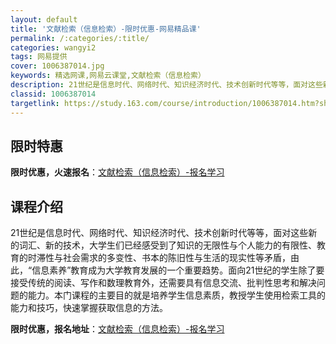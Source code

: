```yaml
---
layout: default
title: '文献检索（信息检索）-限时优惠-网易精品课'
permalink: /:categories/:title/
categories: wangyi2
tags: 网易提供
cover: 1006387014.jpg
keywords: 精选网课,网易云课堂,文献检索（信息检索）
description: 21世纪是信息时代、网络时代、知识经济时代、技术创新时代等等，面对这些新的词汇、新的技术，大学生们已经感受到了知识的无限
classid: 1006387014
targetlink: https://study.163.com/course/introduction/1006387014.htm?share=1&shareId=1025206652&utm_campaign=share&utm_medium=iphoneShare&utm_source=&utm_u=1025206652
---
```


## 限时特惠

**限时优惠，火速报名**：[文献检索（信息检索）-报名学习](https://study.163.com/course/introduction/1006387014.htm?share=1&shareId=1025206652&utm_campaign=share&utm_medium=iphoneShare&utm_source=&utm_u=1025206652)

## 课程介绍

21世纪是信息时代、网络时代、知识经济时代、技术创新时代等等，面对这些新的词汇、新的技术，大学生们已经感受到了知识的无限性与个人能力的有限性、教育的时滞性与社会需求的多变性、书本的陈旧性与生活的现实性等矛盾，由此，“信息素养”教育成为大学教育发展的一个重要趋势。面向21世纪的学生除了要接受传统的阅读、写作和数理教育外，还需要具有信息交流、批判性思考和解决问题的能力。本门课程的主要目的就是培养学生信息素质，教授学生使用检索工具的能力和技巧，快速掌握获取信息的方法。

**限时优惠，报名地址**：[文献检索（信息检索）-报名学习](https://study.163.com/course/introduction/1006387014.htm?share=1&shareId=1025206652&utm_campaign=share&utm_medium=iphoneShare&utm_source=&utm_u=1025206652)

